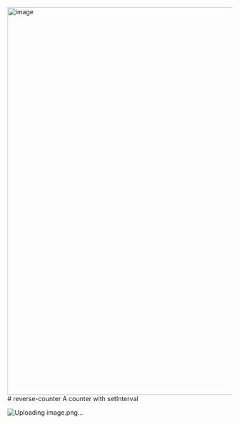 <img width="1762" height="869" alt="image" src="https://github.com/user-attachments/assets/fb613445-56e7-42c1-a6ff-f4ae0bdbfd36" /># reverse-counter
A counter with setInterval

![Uploading image.png…]()

